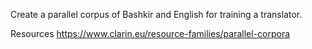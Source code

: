 Create a parallel corpus of Bashkir and English for training a translator.

Resources
https://www.clarin.eu/resource-families/parallel-corpora
